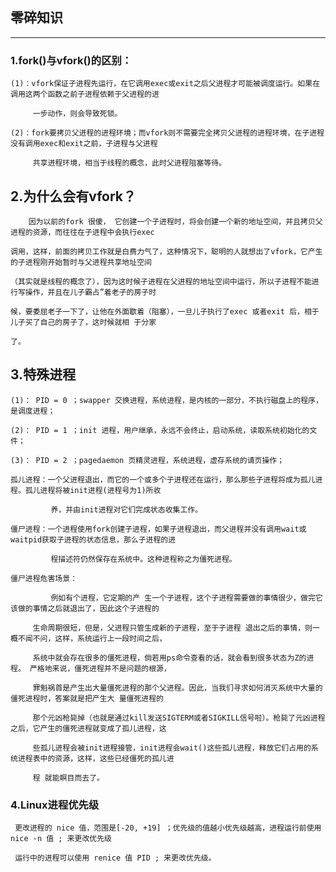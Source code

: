 ## 零碎知识

------------------------------------------------------------------------


###  1.fork()与vfork()的区别：

	(1)：vfork保证子进程先运行，在它调用exec或exit之后父进程才可能被调度运行。如果在调用这两个函数之前子进程依赖于父进程的进
	
	     一步动作，则会导致死锁。

	(2)：fork要拷贝父进程的进程环境；而vfork则不需要完全拷贝父进程的进程环境，在子进程没有调用exec和exit之前，子进程与父进程
	
	     共享进程环境，相当于线程的概念，此时父进程阻塞等待。


##	2.为什么会有vfork？
	
	    因为以前的fork 很傻， 它创建一个子进程时，将会创建一个新的地址空间，并且拷贝父进程的资源，而往往在子进程中会执行exec
		
	调用，这样，前面的拷贝工作就是白费力气了，这种情况下，聪明的人就想出了vfork，它产生的子进程刚开始暂时与父进程共享地址空间
	
	（其实就是线程的概念了），因为这时候子进程在父进程的地址空间中运行，所以子进程不能进行写操作，并且在儿子霸占”着老子的房子时
	
	候，要委屈老子一下了，让他在外面歇着（阻塞），一旦儿子执行了exec 或者exit 后，相于儿子买了自己的房子了，这时候就相 于分家
	
	了。
	

##	3.特殊进程

	(1)： PID = 0 ；swapper 交换进程，系统进程，是内核的一部分，不执行磁盘上的程序，是调度进程；
	
	(2)： PID = 1 ；init 进程，用户继承，永远不会终止，启动系统，读取系统初始化的文件；
	
	(3)： PID = 2 ；pagedaemon 页精灵进程，系统进程，虚存系统的请页操作；

	孤儿进程：一个父进程退出，而它的一个或多个子进程还在运行，那么那些子进程将成为孤儿进程。孤儿进程将被init进程(进程号为1)所收
	
			 养，并由init进程对它们完成状态收集工作。
	
	僵尸进程：一个进程使用fork创建子进程，如果子进程退出，而父进程并没有调用wait或waitpid获取子进程的状态信息，那么子进程的进
	
			 程描述符仍然保存在系统中。这种进程称之为僵死进程。

	僵尸进程危害场景：
		
			 例如有个进程，它定期的产 生一个子进程，这个子进程需要做的事情很少，做完它该做的事情之后就退出了，因此这个子进程的
			 
		 生命周期很短，但是，父进程只管生成新的子进程，至于子进程 退出之后的事情，则一概不闻不问，这样，系统运行上一段时间之后，
		 
		 系统中就会存在很多的僵死进程，倘若用ps命令查看的话，就会看到很多状态为Z的进程。 严格地来说，僵死进程并不是问题的根源，
		 
		 罪魁祸首是产生出大量僵死进程的那个父进程。因此，当我们寻求如何消灭系统中大量的僵死进程时，答案就是把产生大 量僵死进程的
		 
		 那个元凶枪毙掉（也就是通过kill发送SIGTERM或者SIGKILL信号啦）。枪毙了元凶进程之后，它产生的僵死进程就变成了孤儿进程，这
		 
		 些孤儿进程会被init进程接管，init进程会wait()这些孤儿进程，释放它们占用的系统进程表中的资源，这样，这些已经僵死的孤儿进
		 
		 程 就能瞑目而去了。


###  4.Linux进程优先级

	 更改进程的 nice 值，范围是[-20, +19] ；优先级的值越小优先级越高，进程运行前使用 nice -n 值 ; 来更改优先级
	 
	 运行中的进程可以使用 renice 值 PID ; 来更改优先级。
	 
	 
	 
	 
	 
	 
	 
	 
	 
	 
	 
	 



